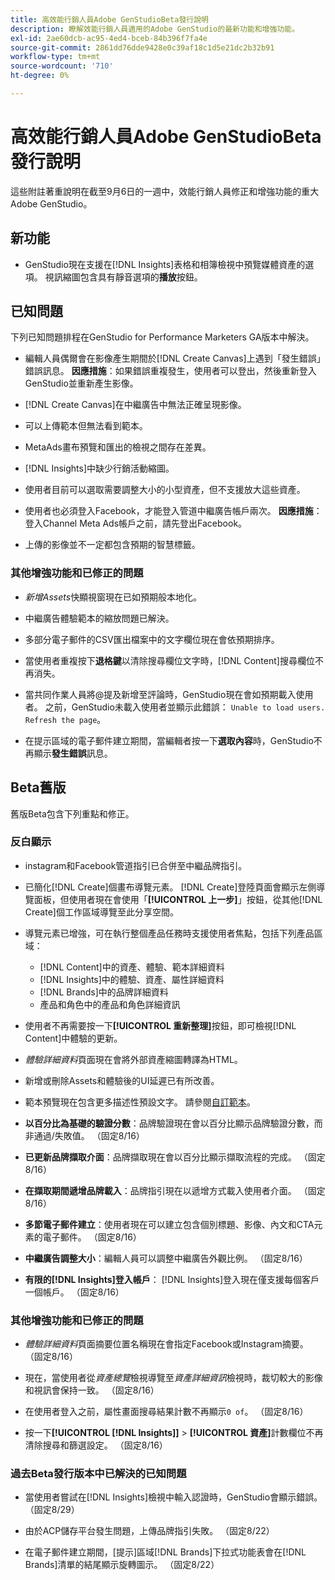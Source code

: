 ```yaml
---
title: 高效能行銷人員Adobe GenStudioBeta發行說明
description: 瞭解效能行銷人員適用的Adobe GenStudio的最新功能和增強功能。
exl-id: 2ae60dcb-ac95-4ed4-bceb-84b396f7fa4e
source-git-commit: 2861dd76dde9428e0c39af18c1d5e21dc2b32b91
workflow-type: tm+mt
source-wordcount: '710'
ht-degree: 0%

---
```


# 高效能行銷人員Adobe GenStudioBeta發行說明

這些附註著重說明在截至9月6日的一週中，效能行銷人員修正和增強功能的重大Adobe GenStudio。

## 新功能

* GenStudio現在支援在[!DNL Insights]表格和相簿檢視中預覽媒體資產的選項。 視訊縮圖包含具有靜音選項的&#x200B;**播放**&#x200B;按鈕。<!-- GS-4398 -->

## 已知問題

下列已知問題排程在GenStudio for Performance Marketers GA版本中解決。

* 編輯人員偶爾會在影像產生期間於[!DNL Create Canvas]上遇到「發生錯誤」錯誤訊息。 **因應措施**：如果錯誤重複發生，使用者可以登出，然後重新登入GenStudio並重新產生影像。 <!-- GS-4813 -->

* [!DNL Create Canvas]在中繼廣告中無法正確呈現影像。<!-- GS-4864 -->

* 可以上傳範本但無法看到範本。<!-- GS-4815 -->

* MetaAds畫布預覽和匯出的檢視之間存在差異。<!-- GS-4492 4401 -->

* [!DNL Insights]中缺少行銷活動縮圖。<!-- GS-4648 -->

* 使用者目前可以選取需要調整大小的小型資產，但不支援放大這些資產。<!-- GS-3131 -->

* 使用者也必須登入Facebook，才能登入管道中繼廣告帳戶兩次。 **因應措施**：登入Channel Meta Ads帳戶之前，請先登出Facebook。

* 上傳的影像並不一定都包含預期的智慧標籤。<!-- GS-4856 -->

### 其他增強功能和已修正的問題

* _新增Assets_&#x200B;快顯視窗現在已如預期般本地化。<!-- GS-3834 -->

* 中繼廣告體驗範本的縮放問題已解決。<!-- GS-4174 -->

* 多部分電子郵件的CSV匯出檔案中的文字欄位現在會依預期排序。<!-- GS-4013 -->

* 當使用者重複按下&#x200B;**退格鍵**&#x200B;以清除搜尋欄位文字時，[!DNL Content]搜尋欄位不再消失。 <!-- GS-4543 -->

* 當共同作業人員將@提及新增至評論時，GenStudio現在會如預期載入使用者。 之前，GenStudio未載入使用者並顯示此錯誤： `Unable to load users. Refresh the page`。<!-- GS-4113 -->

* 在提示區域的電子郵件建立期間，當編輯者按一下&#x200B;**選取內容**&#x200B;時，GenStudio不再顯示&#x200B;**發生錯誤**&#x200B;訊息。<!-- GS-4879 -->

## Beta舊版

舊版Beta包含下列重點和修正。

### 反白顯示

* instagram和Facebook管道指引已合併至中繼品牌指引。

* 已簡化[!DNL Create]個畫布導覽元素。 [!DNL Create]登陸頁面會顯示左側導覽面板，但使用者現在會使用「**[!UICONTROL 上一步]**」按鈕，從其他[!DNL Create]個工作區域導覽至此分享空間。

* 導覽元素已增強，可在執行整個產品任務時支援使用者焦點，包括下列產品區域：

   * [!DNL Content]中的資產、體驗、範本詳細資料
   * [!DNL Insights]中的體驗、資產、屬性詳細資料
   * [!DNL Brands]中的品牌詳細資料
   * 產品和角色中的產品和角色詳細資訊

* 使用者不再需要按一下&#x200B;**[!UICONTROL 重新整理]**&#x200B;按鈕，即可檢視[!DNL Content]中體驗的更新。

* _體驗詳細資料_&#x200B;頁面現在會將外部資產縮圖轉譯為HTML。

* 新增或刪除Assets和體驗後的UI延遲已有所改善。

* 範本預覽現在包含更多描述性預設文字。 請參閱[自訂範本](https://experienceleague.adobe.com/en/docs/genstudio/user-guide/content/templates/customize-template#template-preview)。

* **以百分比為基礎的驗證分數**：品牌驗證現在會以百分比顯示品牌驗證分數，而非通過/失敗值。 （固定8/16）

* **已更新品牌擷取介面**：品牌擷取現在會以百分比顯示擷取流程的完成。 （固定8/16）

* **在擷取期間遞增品牌載入**：品牌指引現在以遞增方式載入使用者介面。 （固定8/16）

* **多節電子郵件建立**：使用者現在可以建立包含個別標題、影像、內文和CTA元素的電子郵件。 （固定8/16）

* **中繼廣告調整大小**：編輯人員可以調整中繼廣告外觀比例。 （固定8/16）

* **有限的[!DNL Insights]登入帳戶**： [!DNL Insights]登入現在僅支援每個客戶一個帳戶。 （固定8/16）

### 其他增強功能和已修正的問題

* _體驗詳細資料_&#x200B;頁面摘要位置名稱現在會指定Facebook或Instagram摘要。 （固定8/16）

* 現在，當使用者從&#x200B;_資產總覽_&#x200B;檢視導覽至&#x200B;_資產詳細資訊_&#x200B;檢視時，裁切較大的影像和視訊會保持一致。 （固定8/16）

* 在使用者登入之前，屬性畫面搜尋結果計數不再顯示`0 of`。 （固定8/16） <!-- GS-3665 -->

* 按一下&#x200B;**[!UICONTROL [!DNL Insights]]** > **[!UICONTROL 資產]**&#x200B;計數欄位不再清除搜尋和篩選設定。 （固定8/16） <!-- GS-3476 -->

### 過去Beta發行版本中已解決的已知問題

* 當使用者嘗試在[!DNL Insights]檢視中輸入認證時，GenStudio會顯示錯誤。 （固定8/29） <!-- GS-4689 -->

* 由於ACP儲存平台發生問題，上傳品牌指引失敗。 （固定8/22） <!-- GS-4369 -->

* 在電子郵件建立期間，[提示]區域[!DNL Brands]下拉式功能表會在[!DNL Brands]清單的結尾顯示旋轉圖示。 （固定8/22） <!-- GS-4077 -->
